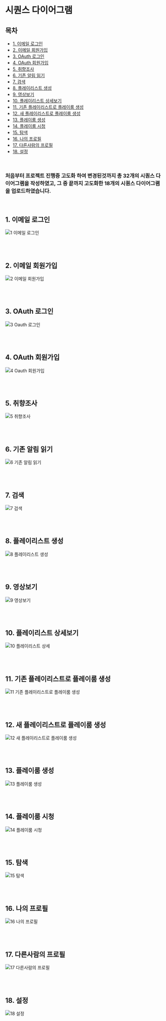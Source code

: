 <br>

# 시퀀스 다이어그램

## 목차
- [1. 이메일 로그인](#1.-이메일-로그인)
- [2. 이메일 회원가입](#2.-이메일-회원가입)
- [3. OAuth 로그인](#3.-OAuth-로그인)
- [4. OAuth 회원가입](#4.-OAuth-회원가입)
- [5. 취향조사](#5.-취향조사)
- [6. 기존 알림 읽기](#6.-기존-알림-읽기)
- [7. 검색](#7.-검색)
- [8. 플레이리스트 생성](#8.-플레이리스트-생성)
- [9. 영상보기](#9.-영상보기)
- [10. 플레이리스트 상세보기](#10.-플레이리스트-상세보기)
- [11. 기존 플레이리스트로 플레이룸 생성](#11.-기존-플레이리스트로-플레이룸-생성)
- [12. 새 플레이리스트로 플레이룸 생성](#12.-새-플레이리스트로-플레이룸-생성)
- [13. 플레이룸 생성](#13.-플레이룸-생성)
- [14. 플레이룸 시청](#14.-플레이룸-시청)
- [15. 탐색](#15.-탐색)
- [16. 나의 프로필](#16.-나의-프로필)
- [17. 다른사람의 프로필](#17.-다른사람의-프로필)
- [18. 설정](#18.-설정)

<br>

### 처음부터 프로젝트 진행중 고도화 하여 변경된것까지 총 32개의 시퀀스 다이어그램을 작성하였고, 그 중 끝까지 고도화한 18개의 시퀀스 다이어그램을 업로드하였습니다.  

<br>

## 1. 이메일 로그인

![1  이메일 로그인](https://user-images.githubusercontent.com/55949647/154110933-9bc0b8e6-f9e9-486a-afae-7cd0e9af3239.png)

<br><br>

## 2. 이메일 회원가입

![2  이메일 회원가입](https://user-images.githubusercontent.com/55949647/154110941-b235f6e2-1e4c-476d-943d-b1fe2a3fc5f1.png)

<br><br>

## 3. OAuth 로그인

![3  Oauth 로그인](https://user-images.githubusercontent.com/55949647/154110942-822868eb-f7ab-4163-b2e2-a5e42a239b22.png)

<br><br>

## 4. OAuth 회원가입

![4  Oauth 회원가입](https://user-images.githubusercontent.com/55949647/154110944-e083b9cb-1e8d-4ff8-9916-91e44523fb95.png)

<br><br>

## 5. 취향조사

![5  취향조사](https://user-images.githubusercontent.com/55949647/154110947-dd9acfc4-20d3-4fe0-8890-134414644cfe.png)

<br><br>

## 6. 기존 알림 읽기

![6  기존 알림 읽기](https://user-images.githubusercontent.com/55949647/154110950-d1789e62-2b0d-46c1-942e-2551e24cd3ff.png)

<br><br>

## 7. 검색

![7  검색](https://user-images.githubusercontent.com/55949647/154110952-b123dade-d34e-4665-a76f-240516cf7291.png)

<br><br>

## 8. 플레이리스트 생성

![8  플레이리스트 생성](https://user-images.githubusercontent.com/55949647/154110953-3a30c952-0f31-4262-8687-27c879279dcd.png)

<br><br>

## 9. 영상보기

![9  영상보기](https://user-images.githubusercontent.com/55949647/154110958-0ab25acf-9610-40a5-96ac-4f2f0ac633de.png)

<br><br>

## 10. 플레이리스트 상세보기

![10  플레이리스트 상세](https://user-images.githubusercontent.com/55949647/154110959-9086cf88-6268-4c46-b16e-bbf2bdec94ba.png)

<br><br>

## 11. 기존 플레이리스트로 플레이룸 생성

![11  기존 플레이리스트로 플레이룸 생성](https://user-images.githubusercontent.com/55949647/154110962-0bb22a84-d4fb-4845-84e0-0ef51e4644f3.png)

<br><br>

## 12. 새 플레이리스트로 플레이룸 생성

![12  새 플레이리스트로 플레이룸 생성](https://user-images.githubusercontent.com/55949647/154110964-c71f3bfd-48a3-4727-a6e0-9344ca61cf48.png)

<br><br>

## 13. 플레이룸 생성

![13  플레이룸 생성](https://user-images.githubusercontent.com/55949647/154110966-88bedaa4-7c99-4d31-8bae-10906fc0999f.png)

<br><br>

## 14. 플레이룸 시청

![14  플레이룸 시청](https://user-images.githubusercontent.com/55949647/154110968-c28d1b87-380e-45d2-b114-3a7e5044843f.png)

<br><br>

## 15. 탐색

![15  탐색](https://user-images.githubusercontent.com/55949647/154110973-78e7e33c-eb05-41cc-9b2b-f8853aaf31fb.png)

<br><br>

## 16. 나의 프로필

![16  나의 프로필](https://user-images.githubusercontent.com/55949647/154110976-613189e0-146f-44c0-b9e5-eb6919897347.png)

<br><br>

## 17. 다른사람의 프로필

![17  다른사람의 프로필](https://user-images.githubusercontent.com/55949647/154110980-d9a6825f-b06f-48fd-a5ea-fcbf7b5a8a37.png)

<br><br>

## 18. 설정

![18  설정](https://user-images.githubusercontent.com/55949647/154110982-80347fb7-ce75-453d-b813-2dca06df13c0.png)
